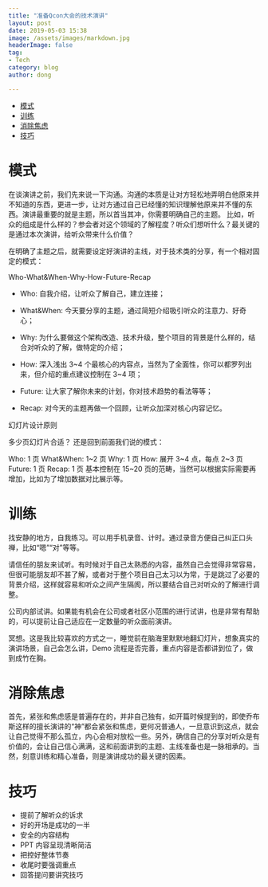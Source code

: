 ```yaml
---
title: "准备Qcon大会的技术演讲"
layout: post
date: 2019-05-03 15:38
image: /assets/images/markdown.jpg
headerImage: false
tag:
- Tech
category: blog
author: dong

---
```

- [模式](#模式)
- [训练](#训练)
- [消除焦虑](#消除焦虑)
- [技巧](#技巧)
# 模式

在谈演讲之前，我们先来说一下沟通。沟通的本质是让对方轻松地弄明白他原来并不知道的东西，更进一步，让对方通过自己已经懂的知识理解他原来并不懂的东西。演讲最重要的就是主题，所以首当其冲，你需要明确自己的主题。 比如，听众的组成是什么样的？参会者对这个领域的了解程度？听众们想听什么？最关键的是通过本次演讲，给听众带来什么价值？

在明确了主题之后，就需要设定好演讲的主线，对于技术类的分享，有一个相对固定的模式：

Who-What&When-Why-How-Future-Recap

* Who: 自我介绍，让听众了解自己，建立连接；

* What&When: 今天要分享的主题，通过简短介绍吸引听众的注意力、好奇心；

* Why: 为什么要做这个架构改造、技术升级，整个项目的背景是什么样的，结合对听众的了解，做特定的介绍；

* How: 深入浅出 3~4 个最核心的内容点，当然为了全面性，你可以都罗列出来，但介绍的重点建议控制在 3~4 项；

* Future: 让大家了解你未来的计划，你对技术趋势的看法等等；

* Recap: 对今天的主题再做一个回顾，让听众加深对核心内容记忆。

幻灯片设计原则

多少页幻灯片合适？ 还是回到前面我们说的模式：

Who: 1 页
What&When: 1~2 页
Why: 1 页
How: 展开 3~4 点，每点 2~3 页
Future: 1 页
Recap: 1 页
基本控制在 15~20 页的范畴，当然可以根据实际需要再增加，比如为了增加数据对比展示等。

# 训练

找安静的地方，自我练习。可以用手机录音、计时。通过录音方便自己纠正口头禅，比如“嗯”“对”等等。

请信任的朋友来试听。有时候对于自己太熟悉的内容，虽然自己会觉得非常容易，但很可能朋友却不甚了解，或者对于整个项目自己太习以为常，于是跳过了必要的背景介绍，这样就容易和听众之间产生隔阂，所以要结合自己对听众的了解进行调整。

公司内部试讲。如果能有机会在公司或者社区小范围的进行试讲，也是非常有帮助的，可以提前让自己适应在一定数量的听众面前演讲。

冥想。这是我比较喜欢的方式之一，睡觉前在脑海里默默地翻幻灯片，想象真实的演讲场景，自己会怎么讲，Demo 流程是否完善，重点内容是否都讲到位了，做到成竹在胸。

# 消除焦虑

首先，紧张和焦虑感是普遍存在的，并非自己独有，如开篇时候提到的，即使乔布斯这样的擅长演讲的“神”都会紧张和焦虑，更何况普通人，一旦意识到这点，就会让自己觉得不那么孤立，内心会相对放松一些。另外，确信自己的分享对听众是有价值的，会让自己信心满满，这和前面讲到的主题、主线准备也是一脉相承的。当然，刻意训练和精心准备，则是演讲成功的最关键的因素。

# 技巧

* 提前了解听众的诉求
* 好的开场是成功的一半
* 安全的内容结构
* PPT 内容呈现清晰简洁
* 把控好整体节奏
* 收尾时要强调重点
* 回答提问要讲究技巧
